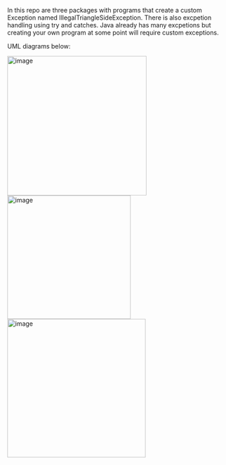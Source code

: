 In this repo are three packages with programs that create a custom Exception named IllegalTriangleSideException. There is also excpetion handling using try and catches.
Java already has many excpetions but creating your own program at some point will require custom exceptions.

UML diagrams below:


<img width="317" alt="image" src="https://github.com/Jcosme1/Chapter4Homework/assets/156225780/9961441a-bac9-4274-9db7-1af5fc75bcf6"> <img width="281" alt="image" src="https://github.com/Jcosme1/Chapter4Homework/assets/156225780/4e74893e-d264-43e7-9093-aa757375825d"> <img width="315" alt="image" src="https://github.com/Jcosme1/Chapter4Homework/assets/156225780/00fa3db8-f41d-40c2-858e-79a481f165df">
